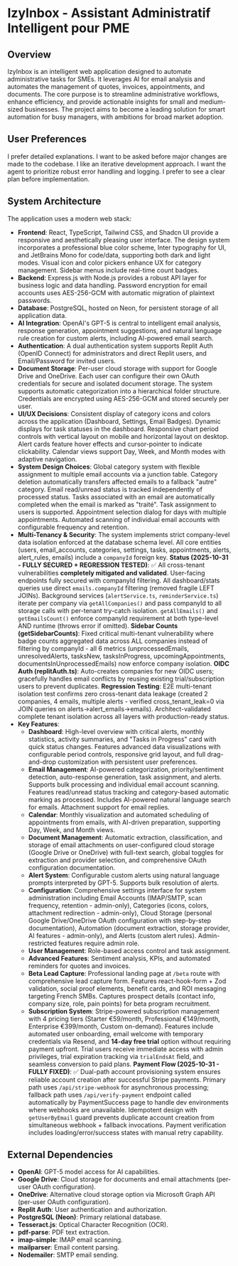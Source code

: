 # IzyInbox - Assistant Administratif Intelligent pour PME

## Overview
IzyInbox is an intelligent web application designed to automate administrative tasks for SMEs. It leverages AI for email analysis and automates the management of quotes, invoices, appointments, and documents. The core purpose is to streamline administrative workflows, enhance efficiency, and provide actionable insights for small and medium-sized businesses. The project aims to become a leading solution for smart automation for busy managers, with ambitions for broad market adoption.

## User Preferences
I prefer detailed explanations.
I want to be asked before major changes are made to the codebase.
I like an iterative development approach.
I want the agent to prioritize robust error handling and logging.
I prefer to see a clear plan before implementation.

## System Architecture
The application uses a modern web stack:
- **Frontend**: React, TypeScript, Tailwind CSS, and Shadcn UI provide a responsive and aesthetically pleasing user interface. The design system incorporates a professional blue color scheme, Inter typography for UI, and JetBrains Mono for code/data, supporting both dark and light modes. Visual icon and color pickers enhance UX for category management. Sidebar menus include real-time count badges.
- **Backend**: Express.js with Node.js provides a robust API layer for business logic and data handling. Password encryption for email accounts uses AES-256-GCM with automatic migration of plaintext passwords.
- **Database**: PostgreSQL, hosted on Neon, for persistent storage of all application data.
- **AI Integration**: OpenAI's GPT-5 is central to intelligent email analysis, response generation, appointment suggestions, and natural language rule creation for custom alerts, including AI-powered email search.
- **Authentication**: A dual authentication system supports Replit Auth (OpenID Connect) for administrators and direct Replit users, and Email/Password for invited users.
- **Document Storage**: Per-user cloud storage with support for Google Drive and OneDrive. Each user can configure their own OAuth credentials for secure and isolated document storage. The system supports automatic categorization into a hierarchical folder structure. Credentials are encrypted using AES-256-GCM and stored securely per user.
- **UI/UX Decisions**: Consistent display of category icons and colors across the application (Dashboard, Settings, Email Badges). Dynamic displays for task statuses in the dashboard. Responsive chart period controls with vertical layout on mobile and horizontal layout on desktop. Alert cards feature hover effects and cursor-pointer to indicate clickability. Calendar views support Day, Week, and Month modes with adaptive navigation.
- **System Design Choices**: Global category system with flexible assignment to multiple email accounts via a junction table. Category deletion automatically transfers affected emails to a fallback "autre" category. Email read/unread status is tracked independently of processed status. Tasks associated with an email are automatically completed when the email is marked as "traité". Task assignment to users is supported. Appointment selection dialog for days with multiple appointments. Automated scanning of individual email accounts with configurable frequency and retention.
- **Multi-Tenancy & Security**: The system implements strict company-level data isolation enforced at the database schema level. All core entities (users, email_accounts, categories, settings, tasks, appointments, alerts, alert_rules, emails) include a `companyId` foreign key. **Status (2025-10-31 - FULLY SECURED + REGRESSION TESTED)**: ✅ All cross-tenant vulnerabilities **completely mitigated and validated**. User-facing endpoints fully secured with companyId filtering. All dashboard/stats queries use direct `emails.companyId` filtering (removed fragile LEFT JOINs). Background services (`alertService.ts`, `reminderService.ts`) iterate per company via `getAllCompanies()` and pass companyId to all storage calls with per-tenant try-catch isolation. `getAllEmails()` and `getEmailsCount()` enforce companyId requirement at both type-level AND runtime (throws error if omitted). **Sidebar Counts (getSidebarCounts)**: Fixed critical multi-tenant vulnerability where badge counts aggregated data across ALL companies instead of filtering by companyId - all 6 metrics (unprocessedEmails, unresolvedAlerts, tasksNew, tasksInProgress, upcomingAppointments, documentsInUnprocessedEmails) now enforce company isolation. **OIDC Auth (replitAuth.ts)**: Auto-creates companies for new OIDC users; gracefully handles email conflicts by reusing existing trial/subscription users to prevent duplicates. **Regression Testing**: E2E multi-tenant isolation test confirms zero cross-tenant data leakage (created 2 companies, 4 emails, multiple alerts - verified cross_tenant_leak=0 via JOIN queries on alerts→alert_emails→emails). Architect-validated complete tenant isolation across all layers with production-ready status.
- **Key Features**:
    - **Dashboard**: High-level overview with critical alerts, monthly statistics, activity summaries, and "Tasks in Progress" card with quick status changes. Features advanced data visualizations with configurable period controls, responsive grid layout, and full drag-and-drop customization with persistent user preferences.
    - **Email Management**: AI-powered categorization, priority/sentiment detection, auto-response generation, task assignment, and alerts. Supports bulk processing and individual email account scanning. Features read/unread status tracking and category-based automatic marking as processed. Includes AI-powered natural language search for emails. Attachment support for email replies.
    - **Calendar**: Monthly visualization and automated scheduling of appointments from emails, with AI-driven preparation, supporting Day, Week, and Month views.
    - **Document Management**: Automatic extraction, classification, and storage of email attachments on user-configured cloud storage (Google Drive or OneDrive) with full-text search, global toggles for extraction and provider selection, and comprehensive OAuth configuration documentation.
    - **Alert System**: Configurable custom alerts using natural language prompts interpreted by GPT-5. Supports bulk resolution of alerts.
    - **Configuration**: Comprehensive settings interface for system administration including Email Accounts (IMAP/SMTP, scan frequency, retention - admin-only), Categories (icons, colors, attachment redirection - admin-only), Cloud Storage (personal Google Drive/OneDrive OAuth configuration with step-by-step documentation), Automation (document extraction, storage provider, AI features - admin-only), and Alerts (custom alert rules). Admin-restricted features require admin role.
    - **User Management**: Role-based access control and task assignment.
    - **Advanced Features**: Sentiment analysis, KPIs, and automated reminders for quotes and invoices.
    - **Beta Lead Capture**: Professional landing page at `/beta` route with comprehensive lead capture form. Features react-hook-form + Zod validation, social proof elements, benefit cards, and ROI messaging targeting French SMBs. Captures prospect details (contact info, company size, role, pain points) for beta program recruitment.
    - **Subscription System**: Stripe-powered subscription management with 4 pricing tiers (Starter €59/month, Professional €149/month, Enterprise €399/month, Custom on-demand). Features include automated user onboarding, email welcome with temporary credentials via Resend, and **14-day free trial** option without requiring payment upfront. Trial users receive immediate access with admin privileges, trial expiration tracking via `trialEndsAt` field, and seamless conversion to paid plans. **Payment Flow (2025-10-31 - FULLY FIXED)**: ✅ Dual-path account provisioning system ensures reliable account creation after successful Stripe payments. Primary path uses `/api/stripe-webhook` for asynchronous processing; fallback path uses `/api/verify-payment` endpoint called automatically by PaymentSuccess page to handle dev environments where webhooks are unavailable. Idempotent design with `getUserByEmail` guard prevents duplicate account creation from simultaneous webhook + fallback invocations. Payment verification includes loading/error/success states with manual retry capability.

## External Dependencies
- **OpenAI**: GPT-5 model access for AI capabilities.
- **Google Drive**: Cloud storage for documents and email attachments (per-user OAuth configuration).
- **OneDrive**: Alternative cloud storage option via Microsoft Graph API (per-user OAuth configuration).
- **Replit Auth**: User authentication and authorization.
- **PostgreSQL (Neon)**: Primary relational database.
- **Tesseract.js**: Optical Character Recognition (OCR).
- **pdf-parse**: PDF text extraction.
- **imap-simple**: IMAP email scanning.
- **mailparser**: Email content parsing.
- **Nodemailer**: SMTP email sending.